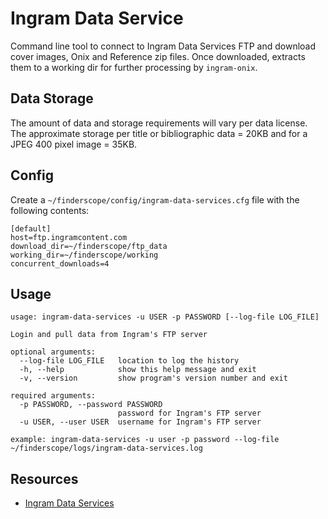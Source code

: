 # Ingram Data Service

Command line tool to connect to Ingram Data Services FTP and download
cover images, Onix and Reference zip files. Once downloaded, extracts
them to a working dir for further processing by `ingram-onix`.


## Data Storage
The amount of data and storage requirements will vary per data license. The
approximate storage per title or bibliographic data = 20KB and for a JPEG 400
pixel image = 35KB.


## Config
Create a `~/finderscope/config/ingram-data-services.cfg` file with the following contents:

    [default]
    host=ftp.ingramcontent.com
    download_dir=~/finderscope/ftp_data
    working_dir=~/finderscope/working
    concurrent_downloads=4


## Usage

    usage: ingram-data-services -u USER -p PASSWORD [--log-file LOG_FILE]

    Login and pull data from Ingram's FTP server

    optional arguments:
      --log-file LOG_FILE   location to log the history
      -h, --help            show this help message and exit
      -v, --version         show program's version number and exit

    required arguments:
      -p PASSWORD, --password PASSWORD
                            password for Ingram's FTP server
      -u USER, --user USER  username for Ingram's FTP server

    example: ingram-data-services -u user -p password --log-file ~/finderscope/logs/ingram-data-services.log


## Resources
- [Ingram Data Services](https://www.ingramcontent.com/retailers/ingram-data-services)

